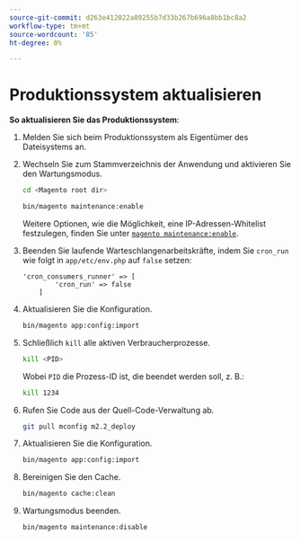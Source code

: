 ```yaml
---
source-git-commit: d263e412022a89255b7d33b267b696a8bb1bc8a2
workflow-type: tm+mt
source-wordcount: '85'
ht-degree: 0%

---
```

# Produktionssystem aktualisieren

**So aktualisieren Sie das Produktionssystem**:

1. Melden Sie sich beim Produktionssystem als Eigentümer des Dateisystems an.
1. Wechseln Sie zum Stammverzeichnis der Anwendung und aktivieren Sie den Wartungsmodus.

   ```bash
   cd <Magento root dir>
   ```

   ```bash
   bin/magento maintenance:enable
   ```

   Weitere Optionen, wie die Möglichkeit, eine IP-Adressen-Whitelist festzulegen, finden Sie unter [`magento maintenance:enable`](../installation/tutorials/maintenance-mode.md).

1. Beenden Sie laufende Warteschlangenarbeitskräfte, indem Sie `cron_run` wie folgt in `app/etc/env.php` auf `false` setzen:

   ```php?start_inline=1
   'cron_consumers_runner' => [
           'cron_run' => false
       ]
   ```

1. Aktualisieren Sie die Konfiguration.

   ```bash
   bin/magento app:config:import
   ```

1. Schließlich `kill` alle aktiven Verbraucherprozesse.

   ```bash
   kill <PID>
   ```

   Wobei `PID` die Prozess-ID ist, die beendet werden soll, z. B.:

   ```bash
   kill 1234
   ```

1. Rufen Sie Code aus der Quell-Code-Verwaltung ab.

   ```bash
   git pull mconfig m2.2_deploy
   ```

1. Aktualisieren Sie die Konfiguration.

   ```bash
   bin/magento app:config:import
   ```

1. Bereinigen Sie den Cache.

   ```bash
   bin/magento cache:clean
   ```

1. Wartungsmodus beenden.

   ```bash
   bin/magento maintenance:disable
   ```
